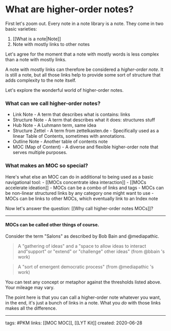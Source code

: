 # What are higher-order notes?
First let's zoom out. Every note in a note library is a note. They come in two basic varieties: 

1. [[What is a note|Note]]
2. Note with mostly links to other notes

Let's agree for the moment that a note with mostly words is less complex than a note with mostly links. 

A note with mostly links can therefore be considered a *higher-order note*. It is still a note, but all those links help to provide some sort of structure that adds complexity to the note itself. 

Let's explore the wonderful world of higher-order notes.

### What can we call higher-order notes?
- Link Note - A term that describes what is contains: links
- Structure Note - A term that describes what it does: structures stuff
- Hub Note - A Luhmann term, same idea
- Structure Zettel - A term from zettelkasten.de - Specifically used as a linear Table of Contents, sometimes with annotations.
- Outline Note - Another table of contents note
- MOC (Map of Content) - A diverse and flexible higher-order note that serves multiple purposes.

### What makes an MOC so special?
Here's what else an MOC can do in additional to being used as a basic  navigational tool:
	- [[MOCs concentrate idea interaction]]
	- [[MOCs accelerate ideation]]
	- MOCs can be a combo of links and tags
	- MOCs can be non-linear structured links by any category one might want to use
	- MOCs can be links to other MOCs, which eventually link to an Index note

Now let's answer the question: [[Why call higher-order notes MOCs]]?

---
#### MOCs can be called other things of course. 
Consider the term "Salons" as described by Bob Bain and @mediapathic.

> A "gathering of ideas" and a "space to allow ideas to interact and"support" or "extend" or "challenge" other ideas" (from @bbain 's work)

> A "sort of emergent democratic process" (from @mediapathic 's work)

You can test any concept or metaphor against the thresholds listed above. Your mileage may vary. 

The point here is that you can call a higher-order note whatever you want, in the end, it's just a bunch of links in a note. What you *do* with those links makes all the difference. 

---
tags: #PKM
links: [[MOC MOC]], [[LYT Kit]]
created: 2020-06-28